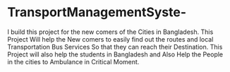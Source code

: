 # TransportManagementSyste-
I build this project for the new comers of the Cities in Bangladesh. This Project Will help the New comers to easily find out the routes and local Transportation Bus Services So that they can reach their Destination. This Project will also help the students in Bangladesh and Also Help the People in the cities to Ambulance in Critical Moment.
